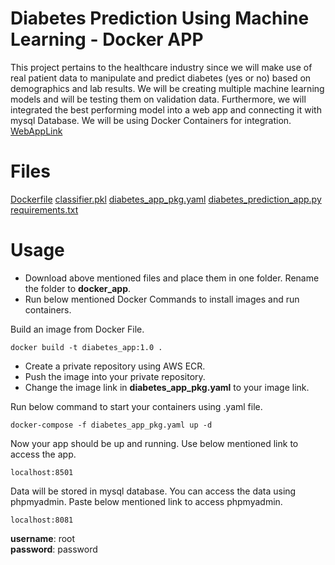 # Diabetes Prediction Using Machine Learning - Docker APP

This project pertains to the healthcare industry since we will make use of real patient data to manipulate and predict diabetes (yes or no) based on demographics and lab results. We will be creating multiple machine learning models and will be testing them on validation data. Furthermore, we will integrated the best performing model into a web app and connecting it with mysql Database. We will be using Docker Containers for integration.
[WebAppLink](http://3.140.247.108:8501)
# Files
[Dockerfile](https://github.com/rohityadav226/Diabetes_Prediction/blob/master/Dockerfile "Dockerfile")
[classifier.pkl](https://github.com/rohityadav226/Diabetes_Prediction/blob/master/classifier.pkl "classifier.pkl")
[diabetes_app_pkg.yaml](https://github.com/rohityadav226/Diabetes_Prediction/blob/master/diabetes_app_pkg.yaml "diabetes_app_pkg.yaml")
[diabetes_prediction_app.py](https://github.com/rohityadav226/Diabetes_Prediction/blob/master/diabetes_prediction_app.py "diabetes_prediction_app.py")
[requirements.txt](https://github.com/rohityadav226/Diabetes_Prediction/blob/master/requirements.txt "requirements.txt")
# Usage
- Download above mentioned files and place them in one folder. Rename the folder to **docker_app**.
- Run below mentioned Docker Commands to install images and run containers.

Build an image from Docker File.

    docker build -t diabetes_app:1.0 .

 - Create a private repository using AWS ECR.
 - Push the image into your private repository.
 - Change the image link in **diabetes_app_pkg.yaml** to your image link.

Run below command to start your containers using .yaml file.<br>

    docker-compose -f diabetes_app_pkg.yaml up -d

Now your app should be up and running. Use below mentioned link to access the app.<br>

    localhost:8501

Data will be stored in mysql database. You can access the data using phpmyadmin. Paste below mentioned link to access phpmyadmin.<br>

    localhost:8081

**username**: root<br>
**password**: password
